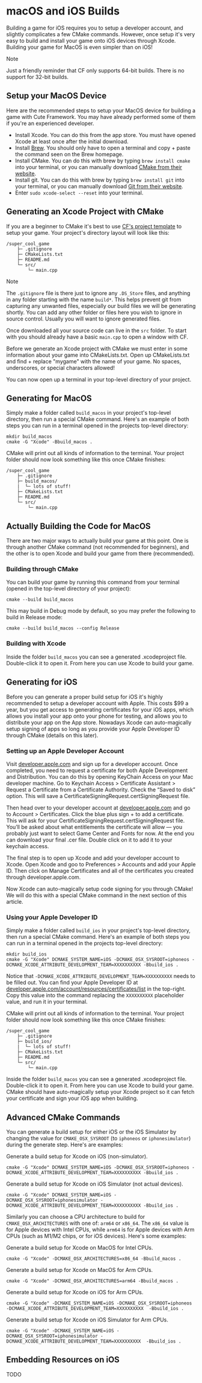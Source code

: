 # macOS and iOS Builds

Building a game for iOS requires you to setup a developer account, and slightly complicates a few CMake commands. However, once setup it's very easy to build and install your game onto iOS devices through Xcode. Building your game for MacOS is even simpler than on iOS!

> [!NOTE]
> Just a friendly reminder that CF only supports 64-bit builds. There is no support for 32-bit builds.

## Setup your MacOS Device

Here are the recommended steps to setup your MacOS device for building a game with Cute Framework. You may have already performed some of them if you're an experienced developer.

- Install Xcode. You can do this from the app store. You must have opened Xcode at least once after the initial download.
- Install [Brew](https://brew.sh/). You should only have to open a terminal and copy + paste the command seen on the Brew homepage.
- Install CMake. You can do this with brew by typing `brew install cmake` into your terminal, or you can manually download [CMake from their website](https://cmake.org/download/).
- Install git. You can do this with brew by typing `brew install git` into your terminal, or you can manually download [Git from their website](https://git-scm.com/downloads).
- Enter `sudo xcode-select --reset` into your terminal.

## Generating an Xcode Project with CMake

If you are a beginner to CMake it's best to use [CF's project template](https://github.com/RandyGaul/cute_framework_project_template) to setup your game. Your project's directory layout will look like this:

```
/super_cool_game
    ├─ .gitignore
    ├─ CMakeLists.txt
    ├─ README.md
    └─ src/
        └─ main.cpp
```

> [!NOTE]
> The `.gitignore` file is there just to ignore any `.DS_Store` files, and anything in any folder starting with the name `build*`. This helps prevent git from capturing any unwanted files, especially our build files we will be generating shortly. You can add any other folder or files here you wish to ignore in source control. Usually you will want to ignore generated files.

Once downloaded all your source code can live in the `src` folder. To start with you should already have a basic `main.cpp` to open a window with CF.

Before we generate an Xcode project with CMake we must enter in some information about your game into CMakeLists.txt. Open up CMakeLists.txt and find + replace "mygame" with the name of your game. No spaces, underscores, or special characters allowed!

You can now open up a terminal in your top-level directory of your project.

## Generating for MacOS

Simply make a folder called `build_macos` in your project's top-level directory, then run a special CMake command. Here's an example of both steps you can run in a terminal opened in the projects top-level directory:

```
mkdir build_macos
cmake -G "Xcode" -Bbuild_macos .
```

CMake will print out all kinds of information to the terminal. Your project folder should now look something like this once CMake finishes:

```
/super_cool_game
    ├─ .gitignore
    ├─ build_macos/
    |  └─ lots of stuff!
    ├─ CMakeLists.txt
    ├─ README.md
    └─ src/
        └─ main.cpp
```

## Actually Building the Code for MacOS

There are two major ways to actually build your game at this point. One is through another CMake command (not recommended for beginners), and the other is to open Xcode and build your game from there (recommended).

### Building through CMake

You can build your game by running this command from your terminal (opened in the top-level directory of your project):

```
cmake --build build_macos
```

This may build in Debug mode by default, so you may prefer the following to build in Release mode:

```
cmake --build build_macos --config Release
```

### Building with Xcode

Inside the folder `build_macos` you can see a generated .xcodeproject file. Double-click it to open it. From here you can use Xcode to build your game.

## Generating for iOS

Before you can generate a proper build setup for iOS it's highly recommended to setup a developer account with Apple. This costs $99 a year, but you get access to generating certificates for your iOS apps, which allows you install your app onto your phone for testing, and allows you to distribute your app on the App store. Nowadays Xcode can auto-magically setup signing of apps so long as you provide your Apple Developer ID through CMake (details on this later).

### Setting up an Apple Developer Account

Visit [developer.apple.com](https://developer.apple.com/) and sign up for a developer account. Once completed, you need to request a certificate for both Apple Development and Distribution. You can do this by opening KeyChain Access on your Mac developer machine. Go to Keychain Access > Certificate Assistant > Request a Certificate from a Certificate Authority. Check the “Saved to disk” option. This will save a CertificateSigningRequest.certSigningRequest file.

Then head over to your developer account at [developer.apple.com](https://developer.apple.com/) and go to Account > Certificates. Click the blue plus sign + to add a certificate. This will ask for your CertificateSigningRequest.certSigningRequest file. You’ll be asked about what entitlements the certificate will allow — you probably just want to select Game Center and Fonts for now. At the end you can download your final .cer file. Double click on it to add it to your keychain access.

The final step is to open up Xcode and add your developer account to Xcode. Open Xcode and goo to Preferences > Accounts and add your Apple ID. Then click on Manage Certificates and all of the certificates you created through developer.apple.com.

Now Xcode can auto-magically setup code signing for you through CMake! We will do this with a special CMake command in the next section of this article.

### Using your Apple Developer ID

Simply make a folder called `build_ios` in your project's top-level directory, then run a special CMake command. Here's an example of both steps you can run in a terminal opened in the projects top-level directory:

```
mkdir build_ios
cmake -G "Xcode" DCMAKE_SYSTEM_NAME=iOS -DCMAKE_OSX_SYSROOT=iphoneos -DCMAKE_XCODE_ATTRIBUTE_DEVELOPMENT_TEAM=XXXXXXXXXX -Bbuild_ios .
```

Notice that `-DCMAKE_XCODE_ATTRIBUTE_DEVELOPMENT_TEAM=XXXXXXXXXX` needs to be filled out. You can find your Apple Developer ID at [developer.apple.com/account/resources/certificates/list](https://developer.apple.com/account/resources/certificates/list) in the top-right. Copy this value into the command replacing the `XXXXXXXXXX` placeholder value, and run it in your terminal.

CMake will print out all kinds of information to the terminal. Your project folder should now look something like this once CMake finishes:

```
/super_cool_game
    ├─ .gitignore
    ├─ build_ios/
    |  └─ lots of stuff!
    ├─ CMakeLists.txt
    ├─ README.md
    └─ src/
        └─ main.cpp
```

Inside the folder `build_macos` you can see a generated .xcodeproject file. Double-click it to open it. From here you can use Xcode to build your game. CMake should have auto-magically setup your Xcode project so it can fetch your certificate and sign your iOS app when building.

## Advanced CMake Commands

You can generate a build setup for either iOS or the iOS Simulator by changing the value for `CMAKE_OSX_SYSROOT` (to `iphoneos` or `iphonesimulator`) during the generate step. Here's are examples:

Generate a build setup for Xcode on iOS (non-simulator).

```
cmake -G "Xcode" DCMAKE_SYSTEM_NAME=iOS -DCMAKE_OSX_SYSROOT=iphoneos -DCMAKE_XCODE_ATTRIBUTE_DEVELOPMENT_TEAM=XXXXXXXXXX -Bbuild_ios .
```

Generate a build setup for Xcode on iOS Simulator (not actual devices).

```
cmake -G "Xcode" DCMAKE_SYSTEM_NAME=iOS -DCMAKE_OSX_SYSROOT=iphonesimulator -DCMAKE_XCODE_ATTRIBUTE_DEVELOPMENT_TEAM=XXXXXXXXXX -Bbuild_ios .
```

Similarly you can choose a CPU architecture to build for `CMAKE_OSX_ARCHITECTURES` with one of: `arm64` or `x86_64`. The `x86_64` value is for Apple devices with Intel CPUs, while `arm64` is for Apple devices with Arm CPUs (such as M1/M2 chips, or for iOS devices). Here's some examples:

Generate a build setup for Xcode on MacOS for Intel CPUs.

```
cmake -G "Xcode" -DCMAKE_OSX_ARCHITECTURES=x86_64 -Bbuild_macos .
```

Generate a build setup for Xcode on MacOS for Arm CPUs.

```
cmake -G "Xcode" -DCMAKE_OSX_ARCHITECTURES=arm64 -Bbuild_macos .
```

Generate a build setup for Xcode on iOS for Arm CPUs.

```
cmake -G "Xcode" -DCMAKE_SYSTEM_NAME=iOS -DCMAKE_OSX_SYSROOT=iphoneos -DCMAKE_XCODE_ATTRIBUTE_DEVELOPMENT_TEAM=XXXXXXXXXX  -Bbuild_ios .
```

Generate a build setup for Xcode on iOS Simulator for Arm CPUs.

```
cmake -G "Xcode" -DCMAKE_SYSTEM_NAME=iOS -DCMAKE_OSX_SYSROOT=iphonesimulator -DCMAKE_XCODE_ATTRIBUTE_DEVELOPMENT_TEAM=XXXXXXXXXX  -Bbuild_ios .
```

## Embedding Resources on iOS

TODO
